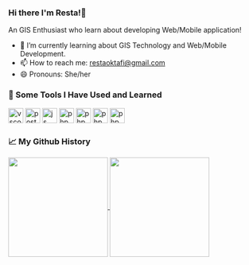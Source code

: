 ### Hi there I'm Resta!👋
An GIS Enthusiast who learn about developing Web/Mobile application!
- 🌱 I’m currently learning about GIS Technology and Web/Mobile Development.  
- 📫 How to reach me: restaoktafi@gmail.com
- 😄 Pronouns: She/her
  
### 🚀 Some Tools I Have Used and Learned
<p align="left">
<img src="https://cdn.jsdelivr.net/gh/devicons/devicon/icons/react/react-original.svg" alt="vscode" width="30" height="30"/>
<img src="https://cdn.jsdelivr.net/gh/devicons/devicon/icons/postgresql/postgresql-plain-wordmark.svg" alt="postgresql"  width="30" height="30"/>
<img src="https://cdn.jsdelivr.net/gh/devicons/devicon/icons/javascript/javascript-original.svg" alt="js" width="30" height="30"/>
<img src="https://cdn.jsdelivr.net/gh/devicons/devicon/icons/bootstrap/bootstrap-original.svg" alt="php"  width="30" height="30"/>
<img src="https://cdn.jsdelivr.net/gh/devicons/devicon/icons/codeigniter/codeigniter-plain.svg" alt="php" width="30" height="30"/>   
<img src="https://cdn.jsdelivr.net/gh/devicons/devicon/icons/python/python-original-wordmark.svg" alt="php"  width="30" height="30"/>   
<img src="https://pbs.twimg.com/profile_images/1510602617700950021/K4IoVubu_400x400.jpg" alt="php"  width="30" height="30"/> </p>

### 📈 My Github History
<a href="https://github.com/anuraghazra/github-readme-stats">
  <img height=200 align="center" src="https://github-readme-stats.vercel.app/api?username=restaokf&show_icons=true&theme=dark" />
</a>
<a href="https://github.com/anuraghazra/convoychat">
  <img height=200 align="center" src="https://github-readme-stats.vercel.app/api/top-langs/?username=restaokf&layout=compact&theme=dark&langs_count=8&card_width=320" />
</a>
